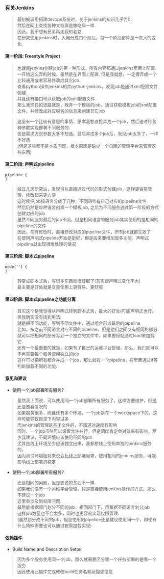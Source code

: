 ### 有关Jenkins
> 最初被调用搭建devops系统时，关于jenkins的知识几乎为0.  
> 然后在网上查找各种文档真是像吃屎一样.  
> 因此，我不想有兄弟再走我的老路.  
> 在研究使用jenkins时，大概分成四个阶段，每一个阶段都算是一次大的变化.  

#### 第一阶段: Freestyle Project
> 也就是jenkins创建job的第一种形式，所有内容都通过jenkins页面上配置.  
> 一开始这么弄的时候，虽然是在界面上配置, 但是我就想，一定得弄成一个比较通用或者容易修改成其它job.  
> 查看python操作jenkins的库python-jenkins，发现job是通过xml配置文件创建.  
> 并且还有接口可以获取job的xml配置文件.  
> 那么我现在的思路就是，我弄一个模板的job，通过获取模板job的xml配置文件，并修改成对应服务的信息来创建其它job  

> 这里有一个比较有意思的事情，原本我想直接弄成一个job，然后通过传各种参数实现部署不同服务的.  
> 但是需求方说参数太多不想选，最后弄成多个job后，发现job太多了，一样不好选.  
> (但是这些都不是本质问题，根本原因是缺少一个自建的管理平台来管理这些东西)  

#### 第二阶段: 声明式pipeline
```
pipeline {
}
```
> 经过几天研究后，发现可以直接通过代码的形式创建job，这样更容易管理，修改起来更方便  
> 这时候把job按语言分成了几种，不同语言有自己对应的pipeline文件.  
> 然后仍然是每种语言创建一个模板job, 之后为不同服务通过第一阶段的方式创建对应的job  
> 虽然不同服务最后的job不同，但是相同语言的服务job其实使用的是相同的pipeline的文件  
> 因此，在有修改时，直接修改对应的pipeline文件，所有job就都生效了  
> 在使用声明式pipeline开始是挺好，但是后来要增加很多功能，声明式pipeline就出现很难处理的情况  

#### 第三阶段: 脚本式pipeline
```
node('') {
}
```
> 转变成脚本式后，写很多东西就很舒服了(其实跟声明式变化不大)  
> 最主要是好处就是变量使用上更容易、更舒服  

#### 第四阶段: 脚本式pipeline之功能分离
> 其实这个是我觉得从声明式转到脚本式后，最大的好处(可能声明式也行，但我确实没有找到用法)  
> 就是把不同功能，写到不同文件中，通过组合形成最后的pipeline  
> 比如，按之前不同语言对应不同的pipeline，但是他们之间又有相同的部分.  
> 就可以把相同的部分写到一个独立的文件中，如果要用就通过load来加载它.  
> 还有一个最重要的就是，如果有了自己的运维平台管理，那么，我们就可以不再需要每个服务使用独立的job  
> 这样可以把所有都合并成一个job，那么就有一个pipeline，在里面通过if等判断加载不同的功能.  


#### 意见和建议
* 使用一个job部署所有服务?
> 虽然我上面说，可以使用同一个job部署所有服务了，这样方便维护，但是还是要看情况的  
> 如果服务很多，而且还有多个环境，一个job是在一个workspace下的，这样可能导致目录下内容过多  
> 而jenkins的管理是基于文件的，不知道对速度有影响  
> 同时，一个job虽然可以设置允许并行，但是调度肯定会对效率有影响，至少我建议，不同环境应该使用不同的job  
> 尤其是线上环境至少应该独立出来，我都想线上使用单独的jenkins服务的。  
> 因为测试环境相对来说会比线上部署频繁，使用相同的jenkins服务，可能影响线上部署的稳定  

* 使用一个job部署所有服务?
> 还是相同的问题，但是要说的东西不一样.  
> 如果我们没有一个运维平台管理，只是直接使用jenkins操作的方式。那么不建议一个job  
> 这里会涉及到权限问题.  
> 最后能根据部门划分不同的job，相同部门下，再根据不同语言划分job  
> 这样job数量也不会太多，同时也更容易实现权限管理.  
> (虽然划分成不同的job，但是使用的pipeline还是建议使用同一个，即使有什么特殊需要也可以通过按需加载实现)  

#### 依赖插件
* Build Name and Description Setter
> 因为多个服务使用同一个job，那么就需要区分哪一个任务部署的是哪一个服务  
> 因此使用此插件完成修改build任务名称及描述信息  
